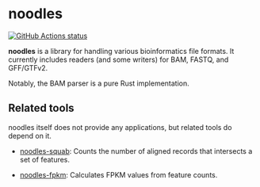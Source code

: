 # noodles

[![GitHub Actions status](https://github.com/zaeleus/noodles/workflows/CI/badge.svg)](https://github.com/zaeleus/noodles/actions)

**noodles** is a library for handling various bioinformatics file formats. It
currently includes readers (and some writers) for BAM, FASTQ, and GFF/GTFv2.

Notably, the BAM parser is a pure Rust implementation.

## Related tools

noodles itself does not provide any applications, but related tools do depend
on it.

  * [noodles-squab]: Counts the number of aligned records that intersects a set
    of features.

  * [noodles-fpkm]: Calculates FPKM values from feature counts.

[noodles-squab]: https://github.com/zaeleus/noodles-squab
[noodles-fpkm]: https://github.com/zaeleus/noodles-fpkm
